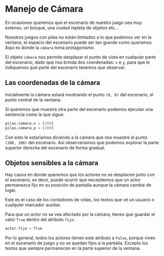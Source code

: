 # Manejo de Cámara

En ocasiones queremos que el escenario de
nuestro juego sea muy extenso, un bosque, una
ciudad repleta de objetos etc...

Nuestros juegos con pilas no están limitados
a lo que podemos ver en la ventana, el espacio
del escenario puede ser tan grande como queramos. Aquí
es donde la ``cámara`` toma protagonismo.


El objeto ``cámara`` nos permite desplazar el punto
de vista en cualquier parte del escenario, dado que nos
brinda dos coordenadas: ``x`` e ``y``, para que le
indiquemos qué parte del escenario tenemos que observar.


## Las coordenadas de la cámara

Inicialmente la cámara estará mostrando el punto ``(0, 0)``
del escenario, el punto central de la ventana.

Si queremos que muestre otra parte del escenario
podemos ejecutar una sentencia como la que sigue:

```python
pilas.camara.x = [200]
pilas.camara.y = [200]
```

Con esto le estaríamos diciendo a la cámara que nos
muestre el punto ``(200, 200)`` del escenario. Así
observaríamos que podemos explorar la parte superior
derecha del escenario de forma gradual.



## Objetos sensibles a la cámara

Hay casos en donde queremos que los actores no
se desplacen junto con el escenario, es decir,
puede ocurrir que necesitemos que un actor permanezca
fijo en su posición de pantalla aunque la cámara cambie
de lugar.

Este es el caso de los contadores de vidas, los textos
que vé un usuario o cualquier marcador auxiliar.

Para que un actor no se vea afectado por la cámara, tienes
que guardar el valor ``True`` dentro del atributo ``fijo``:

```python
actor.fijo = True
```

Por lo general, todos los actores tienen este atributo a ``False``, porque
viven en el escenario de juego y no se quedan fijos a la pantalla. Excepto
los textos que siempre permanecen en la parte superior de la ventana.
